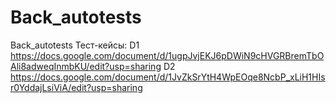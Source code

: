 # Back_autotests
Back_autotests
Тест-кейсы: 
D1 https://docs.google.com/document/d/1ugpJvjEKJ6pDWiN9cHVGRBremTbOAli8adweqInmbKU/edit?usp=sharing
D2 https://docs.google.com/document/d/1JvZkSrYtH4WpEOqe8NcbP_xLiH1HIsr0YddajLsiViA/edit?usp=sharing
